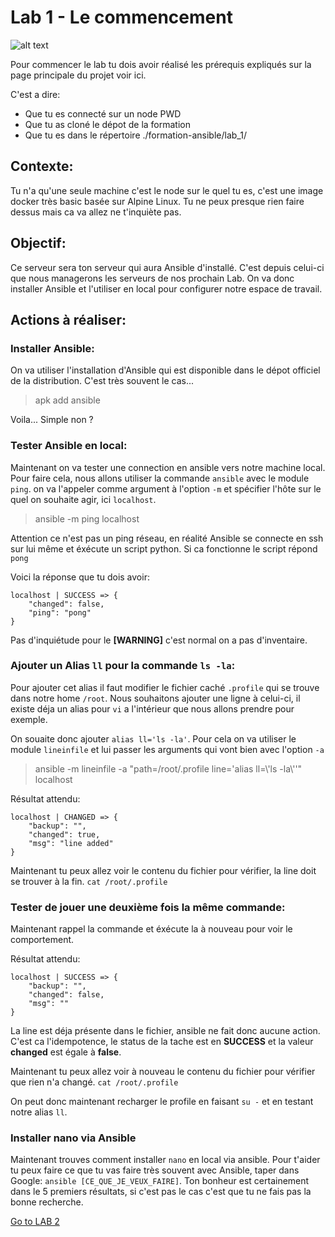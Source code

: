 # Lab 1 - Le commencement
![alt text](https://media.giphy.com/media/TTJYZ8tRHPsfS/giphy.gif "Ansible ?")

Pour commencer le lab tu dois avoir réalisé les prérequis expliqués sur la page principale du projet voir ici.

C'est a dire:
- Que tu es connecté sur un node PWD
- Que tu as cloné le dépot de la formation
- Que tu es dans le répertoire ./formation-ansible/lab_1/

## Contexte:

Tu n'a qu'une seule machine c'est le node sur le quel tu es, c'est une image docker très basic basée sur Alpine Linux. Tu ne peux presque rien faire dessus mais ca va allez ne t'inquiète pas.

## Objectif:

Ce serveur sera ton serveur qui aura Ansible d'installé. C'est depuis celui-ci que nous managerons les serveurs de nos prochain Lab. On va donc installer Ansible et l'utiliser en local pour configurer notre espace de travail.

## Actions à réaliser:
### Installer Ansible:
On va utiliser l'installation d'Ansible qui est disponible dans le dépot officiel de la distribution. C'est très souvent le cas...
> apk add ansible

Voila... Simple non ?
### Tester Ansible en local:
Maintenant on va tester une connection en ansible vers notre machine local. Pour faire cela, nous allons utiliser la commande `ansible` avec le module `ping`. on va l'appeler comme argument à l'option `-m` et spécifier l'hôte sur le quel on souhaite agir, ici `localhost`.

> ansible -m ping localhost  

Attention ce n'est pas un ping réseau, en réalité Ansible se connecte en ssh sur lui même et éxécute un script python. Si ca fonctionne le script répond `pong`

Voici la réponse que tu dois avoir:

```
localhost | SUCCESS => {
    "changed": false,
    "ping": "pong"
}
```

Pas d'inquiétude pour le **[WARNING]** c'est normal on a pas d'inventaire.
### Ajouter un Alias `ll` pour la commande `ls -la`:
Pour ajouter cet alias il faut modifier le fichier caché `.profile` qui se trouve dans notre home `/root`. Nous souhaitons ajouter une ligne à celui-ci, il existe déja un alias pour `vi` a l'intérieur que nous allons prendre pour exemple. 

On souaite donc ajouter `alias ll='ls -la'`. Pour cela on va utiliser le module `lineinfile` et lui passer les arguments qui vont bien avec l'option `-a`
> ansible -m lineinfile -a "path=/root/.profile line='alias ll=\\'ls -la\\''" localhost  

Résultat attendu:
```
localhost | CHANGED => {
    "backup": "",
    "changed": true,
    "msg": "line added"
}
```

Maintenant tu peux allez voir le contenu du fichier pour vérifier, la line doit se trouver à la fin. `cat /root/.profile`

### Tester de jouer une deuxième fois la même commande:
Maintenant rappel la commande et éxécute la à nouveau pour voir le comportement.

Résultat attendu:

```
localhost | SUCCESS => {
    "backup": "",
    "changed": false,
    "msg": ""
}
```
La line est déja présente dans le fichier, ansible ne fait donc aucune action. C'est ca l'idempotence, le status de la tache est en **SUCCESS** et la valeur **changed** est égale à **false**.

Maintenant tu peux allez voir à nouveau le contenu du fichier pour vérifier que rien n'a changé. `cat /root/.profile`

On peut donc maintenant recharger le profile en faisant `su -` et en testant notre alias `ll`.

### Installer nano via Ansible
Maintenant trouves comment installer `nano` en local via ansible. 
Pour t'aider tu peux faire ce que tu vas faire très souvent avec Ansible, taper dans Google: `ansible [CE_QUE_JE_VEUX_FAIRE]`. Ton bonheur est certainement dans le 5 premiers résultats, si c'est pas le cas c'est que tu ne fais pas la bonne recherche.

[Go to LAB 2](https://github.com/acoilier/formation_ansible/tree/master/lab_2)
